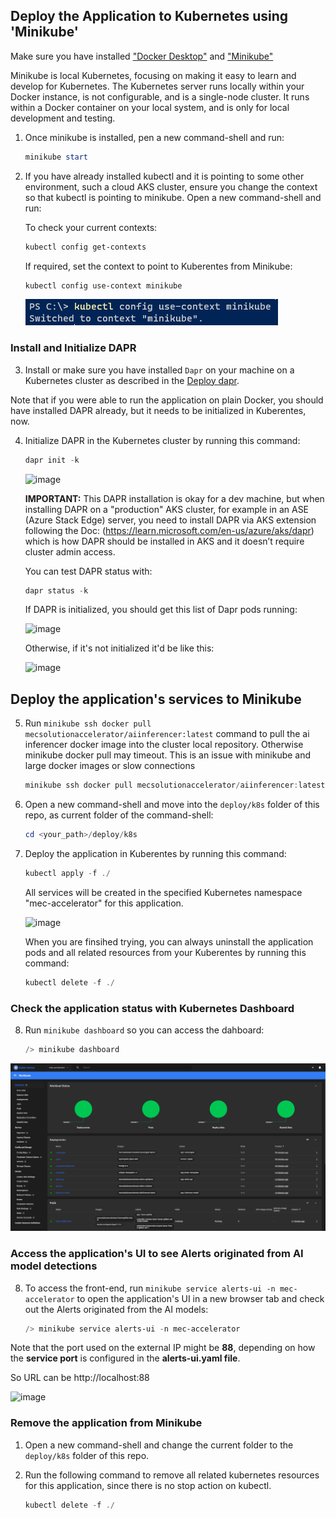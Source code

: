 ## Deploy the Application to Kubernetes using 'Minikube'

Make sure you have installed ["Docker Desktop"](https://docs.docker.com/desktop/install/windows-install/) and ["Minikube"](https://minikube.sigs.k8s.io/docs/start/)

Minikube is local Kubernetes, focusing on making it easy to learn and develop for Kubernetes. The Kubernetes server runs locally within your Docker instance, is not configurable, and is a single-node cluster. It runs within a Docker container on your local system, and is only for local development and testing.

1. Once minikube is installed, pen a new command-shell and run:

    ```powershell
    minikube start
    ```

2. If you have already installed kubectl and it is pointing to some other environment, such a cloud AKS cluster, ensure you change the context so that kubectl is pointing to minikube. Open a new command-shell and run:

    To check your current contexts:

    ```powershell
    kubectl config get-contexts
    ```

    If required, set the context to point to Kuberentes from Minikube:

    ```powershell
    kubectl config use-context minikube
    ```
    
    ![kubectl minikube context](/docs/imgs/deploy/minikube1.png)

### Install and Initialize DAPR

3. Install or make sure you have installed `Dapr` on your machine on a Kubernetes cluster as described in the [Deploy dapr](https://docs.dapr.io/operations/hosting/kubernetes/kubernetes-deploy/#install-with-dapr-cli). 

Note that if you were able to run the application on plain Docker, you should have installed DAPR already, but it needs to be initialized in Kuberentes, now.

4. Initialize DAPR in the Kubernetes cluster by running this command:

    ```powershell
    dapr init -k
    ```
    
    ![image](https://user-images.githubusercontent.com/1712635/218881163-9ba81fa3-f72c-4c12-bbf6-8ec25f2dba55.png)

    **IMPORTANT:** This DAPR installation is okay for a dev machine, but when installing DAPR on a "production" AKS cluster, for example in an ASE (Azure Stack Edge) server, you need to install DAPR via AKS extension following the Doc: (https://learn.microsoft.com/en-us/azure/aks/dapr) which is how DAPR should be installed in AKS and it doesn’t require cluster admin access.
    
    You can test DAPR status with:
    ```powershell
    dapr status -k
    ```
    
    If DAPR is initialized, you should get this list of Dapr pods running:
    
    ![image](https://user-images.githubusercontent.com/1712635/218881242-aa2c74ef-14a4-4a79-a149-3bbd12f4fa3d.png)

    
    Otherwise, if it's not initialized it'd be like this:
    
    ![image](https://user-images.githubusercontent.com/1712635/218880976-94b42767-40e3-4d9c-a640-2dfa029cb510.png)


## Deploy the application's services to Minikube

5. Run `minikube ssh docker pull mecsolutionaccelerator/aiinferencer:latest` command to pull the ai inferencer docker image into the cluster local repository. Otherwise minikube docker pull may timeout. This is an issue with minikube and large docker images or slow connections

    ```powershell
    minikube ssh docker pull mecsolutionaccelerator/aiinferencer:latest
    ```

6. Open a new command-shell and move into the `deploy/k8s` folder of this repo, as current folder of the command-shell:

    ```powershell
    cd <your_path>/deploy/k8s
    ```

7. Deploy the application in Kuberentes by running this command:

    ```powershell
    kubectl apply -f ./
    ```

    All services will be created in the specified Kubernetes namespace "mec-accelerator" for this application.
    
    
    ![image](https://user-images.githubusercontent.com/1712635/219480144-75f3998d-998c-464d-bc8a-7e9a1a265a0e.png)

    When you are finsihed trying, you can always uninstall the application pods and all related resources from your Kuberentes by running this command:

    ```powershell
    kubectl delete -f ./
    ```

### Check the application status with Kubernetes Dashboard

8. Run `minikube dashboard` so you can access the dahboard:

    ```powershell
    /> minikube dashboard
    ```

![minikube dashboard](/docs/imgs/deploy/minikube2.png)

### Access the application's UI to see Alerts originated from AI model detections

8. To access the front-end, run `minikube service alerts-ui -n mec-accelerator` to open the application's UI in a new browser tab and check out the Alerts originated from the AI models:

    ```powershell
    /> minikube service alerts-ui -n mec-accelerator
    ```

Note that the port used on the external IP might be **88**, depending on how the **service port** is configured in the **alerts-ui.yaml file**.

So URL can be http://localhost:88 

![image](https://user-images.githubusercontent.com/1712635/226771707-7dfeeb13-239c-45cd-9385-89079064280f.png)

### Remove the application from Minikube 

1. Open a new command-shell and change the current folder to the `deploy/k8s` folder of this repo.

2. Run the following command to remove all related kubernetes resources for this application, since there is no stop action on kubectl.

    ```powershell
    kubectl delete -f ./
    ```










